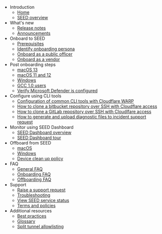 - Introduction
  - [Home](README.md)
  - [SEED overview](overview)
- What's new
  - [Release notes](release-notes)
  - [Announcements](announcements)
- Onboard to SEED
  - [Prerequisites](prerequisites-for-onboarding)
  - [Identify onboarding persona](/onboard-device/identify-onboarding-persona.md)
  - [Onboard as a public officer](onboard-device/public-officer)
  - [Onboard as a vendor](onboard-device/vendor)
- Post onboarding steps  
  - [macOS 13](/post-onboarding-instructions/mac-os-13.md)
  - [macOS 11 and 12](/post-onboarding-instructions/mac-os.md)
  - [Windows](/post-onboarding-instructions/windows.md)
  - [GCC 1.0 users](/post-onboarding-instructions/gcc-1-users.md)
  - [Verify Microsoft Defender is configured](/post-onboarding-instructions/verify-microsoft-defender-is-configured-correctly-for-your-os.md)
- Configure using CLI tools
  - [Configuration of common CLI tools with Cloudflare WARP](/configure-cli-tools/configuration-of-common-developer-cli-tools-with-cloudflare-warp.md)
  - [How to clone a bitbucket repository over SSH with Cloudflare access](/configure-cli-tools/how-to-clone-a-bitbucket-repository-over-ssh-with-cloudflare-access.md)
  - [How to clone a GitLab repository over SSH with Cloudlfare access](/configure-cli-tools/how-to-clone-a-gitlab-repository-over-ssh-with-cloudflare-access.md)
  - [How to generate and upload diagnostic files to incident support request](/configure-cli-tools/how-to-generate-and-upload-diagnostic-files-to-incident-support-request.md)
- Monitor using SEED Dashboard
  - [SEED Dashboard overview](/seed-dashboard/seed-overview.md)
  - [SEED Dashboard tour](/seed-dashboard/seed-dashboard-tour.md)
- Offboard from SEED
  - [macOS](/offboard-device/mac-os.md)
  - [Windows](/offboard-device/windows.md)
  - [Device clean up policy](/offboard-device/device-clean-up-policy.md)
- FAQ
  - [General FAQ](/faqs/general-faq.md)
  - [Onboarding FAQ](/faqs/onboarding-faq.md)
  - [Offboarding FAQ](/faqs/seed-offboarding-faq.md)
- Support
  - [Raise a support request](raise-an-incident-support-request)
  -  [Troubleshooting](/faqs/troubleshooting.md)
  - [View SEED service status](seed-status)
  - [Terms and policies](additional-resources/terms-and-policies.md)
- Additional resources 
  - [Best practices](/additional-resources/best-practices.md)
  - [Glossary](additional-resources/glossary)
  - [Split tunnel allowlisting](additional-resources/split-tunnel-allowlist)
  
